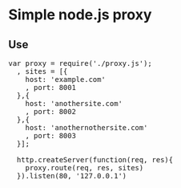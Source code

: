 # Simple node.js proxy 

## Use

<pre>
var proxy = require('./proxy.js');
  , sites = [{
    host: 'example.com'
    , port: 8001
  },{
    host: 'anothersite.com'
    , port: 8002
  },{
    host: 'anothernothersite.com'
    , port: 8003
  }];
  
  http.createServer(function(req, res){
    proxy.route(req, res, sites)
  }).listen(80, '127.0.0.1')
</pre>
